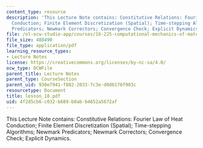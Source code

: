 ```yaml
---
content_type: resource
description: 'This Lecture Note contains: Constitutive Relations: Fourier Law of Heat
  Conduction; Finite Element Discretization (Spatial); Time-stepping Algorithms; Newmark
  Predicators; Newmark Correctors; Convergence Check; Explicit Dynamics.'
file: /ol-ocw-studio-app/courses/16-225-computational-mechanics-of-materials-fall-2003/4f2d5cb6c032b689b0abb4652a5672af_lesson_18.pdf
file_size: 488490
file_type: application/pdf
learning_resource_types:
- Lecture Notes
license: https://creativecommons.org/licenses/by-nc-sa/4.0/
ocw_type: OCWFile
parent_title: Lecture Notes
parent_type: CourseSection
parent_uid: 930e7941-f882-2033-7c3e-d0d6176f903c
resourcetype: Document
title: lesson_18.pdf
uid: 4f2d5cb6-c032-b689-b0ab-b4652a5672af
---
```

This Lecture Note contains: Constitutive Relations: Fourier Law of Heat Conduction; Finite Element Discretization (Spatial); Time-stepping Algorithms; Newmark Predicators; Newmark Correctors; Convergence Check; Explicit Dynamics.